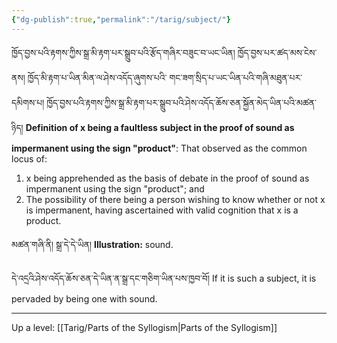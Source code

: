 ```yaml
---
{"dg-publish":true,"permalink":"/tarig/subject/"}
---
```


ཁྱོད་བྱས་པའི་རྟགས་ཀྱིས་སྒྲ་མི་རྟག་པར་སྒྲུབ་པའི་རྩོད་གཞིར་བཟུང་བ་ཡང་ཡིན། ཁྱོད་བྱས་པར་ཚད་མས་ངེས་ནས། ཁྱོད་མི་རྟག་པ་ཡིན་མིན་ལ་ཤེས་འདོད་ཞུགས་པའི་
གང་ཟག་སྲིད་པ་ཡང་ཡིན་པའི་གཞི་མཐུན་པར་དམིགས་པ། ཁྱོད་བྱས་པའི་རྟགས་ཀྱིས་སྒྲ་མི་རྟག་པར་སྒྲུབ་པའི་ཤེས་འདོད་ཆོས་ཅན་སྐྱོན་མེད་ཡིན་པའི་མཚན་ཉིད།
**Definition of x being a faultless subject in the proof of sound as impermanent using the sign "product"**:
That observed as the common locus of:
 1. x being apprehended as the basis of debate in the proof of sound as impermanent using the sign "product"; and
 2. The possibility of there being a person wishing to know whether or not x is impermanent, having ascertained with valid cognition that x is a product.

མཚན་གཞི་ནི། སྒྲ་དེ་དེ་ཡིན།
**Illustration:** sound.

དེ་འདྲའི་ཤེས་འདོད་ཆོས་ཅན་དེ་ཡིན་ན་སྒྲ་དང་གཅིག་ཡིན་པས་ཁྱབ་བོ།
If it is such a subject, it is pervaded by being one with sound.


---
Up a level: [[Tarig/Parts of the Syllogism\|Parts of the Syllogism]]